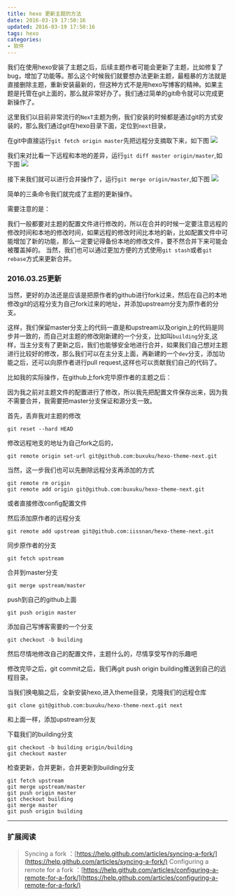 ```yaml
---
title: hexo 更新主题的方法
date: 2016-03-19 17:50:16
updated: 2016-03-19 17:50:16
tags: hexo
categories: 
- 软件
---
```


我们在使用hexo安装了主题之后，后续主题作者可能会更新了主题，比如修复了bug，增加了功能等。那么这个时候我们就要想办法更新主题，最粗暴的方法就是直接删除主题，重新安装最新的，但这种方式不是用hexo写博客的精神。如果主题是托管在git上面的，那么就非常好办了。我们通过简单的git命令就可以完成更新操作了。
<!-- more -->
这里我们以目前非常流行的`NexT`主题为例，我们安装的时候都是通过git的方式安装的，那么我们通过git在hexo目录下面，定位到`next`目录，

在git中直接运行`git fetch origin master`先把远程分支摘取下来，如下图
![](http://7te946.com1.z0.glb.clouddn.com/16-3-19/59283102.jpg)

我们来对比看一下远程和本地的差异，运行`git diff master origin/master`,如下图
![](http://7te946.com1.z0.glb.clouddn.com/16-3-19/1513263.jpg)

接下来我们就可以进行合并操作了，运行`git merge origin/master`,如下图
![](http://7te946.com1.z0.glb.clouddn.com/16-3-19/75538785.jpg)

简单的三条命令我们就完成了主题的更新操作。

需要注意的是：

我们一般都要对主题的配置文件进行修改的，所以在合并的时候一定要注意远程的修改时间和本地的修改时间，如果远程的修改时间比本地的新，比如配置文件中可能增加了新的功能，那么一定要记得备份本地的修改文件，要不然合并下来可能会被覆盖掉的。
当然，我们也可以通过更加方便的方式使用`git stash`或者`git rebase`方式来更新合并。

### 2016.03.25更新

当然，更好的办法还是应该是把原作者的github进行fork过来，然后在自己的本地修改git的远程分支为自己fork过来的地址，并添加upstream分支为原作者的分支。

这样，我们保留master分支上的代码一直是和upstream以及origin上的代码是同步并一致的，而自己对主题的修改刚新建的一个分支，比如叫`building`分支,这样，当主分支有了更新之后，我们也能够安全地进行合并，如果我们自己想对主题进行比较好的修改，那么我们可以在主分支上面，再新建的一个`dev`分支，添加功能之后，还可以向原作者进行pull request,这样也可以贡献我们自己的代码了。

比如我的实际操作，在github上fork完毕原作者的主题之后：

因为我之前对主题文件的配置进行了修改，所以我先把配置文件保存出来，因为我不需要合并，我需要把master分支保证和源分支一致。

首先，丢弃我对主题的修改
```
git reset --hard HEAD
```

修改远程地支的地址为自己fork之后的，
```
git remote origin set-url git@github.com:buxuku/hexo-theme-next.git
```

当然，这一步我们也可以先删除远程分支再添加的方式
```
git remote rm origin 
git remote add origin git@github.com:buxuku/hexo-theme-next.git 
```
或者直接修改config配置文件

然后添加原作者的远程分支

```
git remote add upstream git@github.com:iissnan/hexo-theme-next.git
```

同步原作者的分支

```
git fetch upstream
```

合并到master分支

```
git merge upstream/master
```

push到自己的github上面

```
git push origin master
```

添加自己写博客需要的一个分支
```
git checkout -b building
```
然后尽情地修改自己的配置文件，主题什么的，尽情享受写作的乐趣吧

修改完毕之后，git commit之后，我们再git push origin building推送到自己的远程目录。

当我们换电脑之后，全新安装hexo,进入theme目录，克隆我们的远程仓库

```
git clone git@github.com:buxuku/hexo-theme-next.git next
```
和上面一样，添加upstream分友

下载我们的building分支
```
git checkout -b building origin/building
git checkout master
```
检查更新，合并更新，合并更新到building分支

```
git fetch upstream
git merge upstream/master
git push origin master
git checkout building
git merge master
git push origin building
```
------

### 扩展阅读

> Syncing a fork ：[https://help.github.com/articles/syncing-a-fork/](https://help.github.com/articles/syncing-a-fork/)
> Configuring a remote for a fork ：[https://help.github.com/articles/configuring-a-remote-for-a-fork/](https://help.github.com/articles/configuring-a-remote-for-a-fork/)